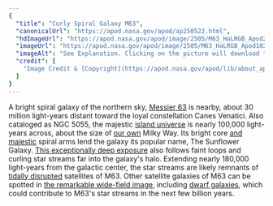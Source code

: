 ```yaml
---
{
  "title": "Curly Spiral Galaxy M63",
  "canonicalUrl": "https://apod.nasa.gov/apod/ap250522.html",
  "hdImageUrl": "https://apod.nasa.gov/apod/image/2505/M63_HaLRGB_Apod2048.jpg",
  "imageUrl": "https://apod.nasa.gov/apod/image/2505/M63_HaLRGB_Apod1024.jpg",
  "imageAlt": "See Explanation. Clicking on the picture will download the highest resolution version available.",
  "credit": [
    "Image Credit & [Copyright](https://apod.nasa.gov/apod/lib/about_apod.html#srapply): [Alberto Pisabarro](https://app.astrobin.com/u/silkpericles#gallery)"
  ]
}
---
```


A bright spiral galaxy of the northern sky, [Messier 63](http://messier.seds.org/m/m063.html) is nearby, about 30 million light-years distant toward the loyal constellation Canes Venatici. Also cataloged as NGC 5055, the majestic [island universe](https://apod.nasa.gov/apod/ap100109.html) is nearly 100,000 light-years across, about the size of [our own](https://apod.nasa.gov/apod/ap250513.html) Milky Way. Its bright core [and majestic](https://www.spacetelescope.org/images/potw1536a/) spiral arms lend the galaxy its popular name, The Sunflower Galaxy. [This exceptionally deep exposure](https://app.astrobin.com/u/silkpericles?i=cbn235#gallery) also follows faint loops and curling star streams far into the galaxy's halo. Extending nearly 180,000 light-years from the galactic center, the star streams are likely remnants of [tidally disrupted](https://www.cosmotography.com/images/galaxy_cannibalism.html) satellites of M63. Other satellite galaxies of M63 can be spotted in [the remarkable wide-field image](https://www.astrobin.com/xeei1h/F/), including [dwarf galaxies](https://arxiv.org/abs/2011.04984), which could contribute to M63's star streams in the next few billion years.
